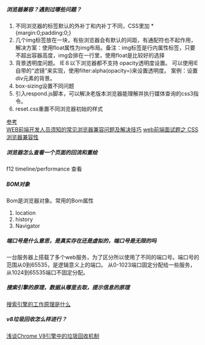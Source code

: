 ##### 浏览器兼容？遇到过哪些问题？
1. 不同浏览器的标签默认的外补丁和内补丁不同，CSS里加 *{margin:0;padding:0;}
2. 几个img标签放在一块，有些浏览器会有默认的间距，有通配符也不起作用，解决方案：使用float属性为img布局。备注：img标签是行内属性标签，只要不超出容器高度，img会排在一行里，使用float是比较好的选择
3. 背景透明度问题。
   IE８以下浏览器都不支持 opacity透明度设置。
   可以使用IE自带的“滤镜”来实现，使用filter:alpha(opacity=)来设置透明度。
   案例：设置div元素的背景。
4. box-sizing设置不同问题
5. 引入respond.js脚本，可以解决老版本浏览器能理解并执行媒体查询的css3指令。
6. reset.css重置不同浏览器初始的样式
   
[参考](https://zhuanlan.zhihu.com/p/25975404)   
[WEB前端开发人员须知的常见浏览器兼容问题及解决技巧](https://blog.csdn.net/xustart7720/article/details/73604651/)
[web前端面试题之 CSS浏览器兼容性](https://blog.csdn.net/Wz1135640/article/details/78192648)   
   
##### 浏览器怎么查看一个页面的回流和重绘
f12 timeline/performance 查看

##### BOM对象
Bom是浏览器对象。常用的Bom属性

1. location
2. history
3. Navigator

##### 端口号是什么意思，是真实存在还是虚拟的，端口号是无限的吗
一台服务器上搭载了多个web服务，为了区分所以使用了不同的端口号。端口号的范围从0到65535，是逻辑意义上的端口。
从0-1023端口固定分配给一些服务，从1024到65535端口不固定分配。

##### 搜索引擎的原理，数据从哪里去取，提示信息的原理
[搜索引擎的工作原理是什么](https://www.zhihu.com/question/19937854)

##### v8垃圾回收怎么样进行？
[浅谈Chrome V8引擎中的垃圾回收机制](https://www.cnblogs.com/liangdaye/p/4654734.html)



